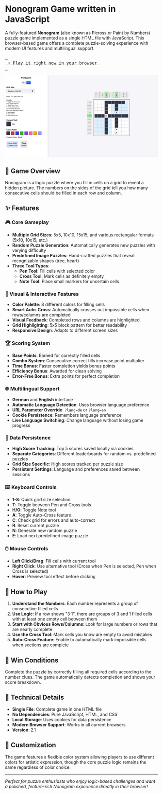 # Nonogram Game written in JavaScript

A fully-featured **Nonogram** (also known as Picross or Paint by Numbers) puzzle game implemented as a single HTML file with JavaScript. This browser-based game offers a complete puzzle-solving experience with modern UI features and multilingual support.

[<kbd> <br> ➡️ Play it right now in your browser <br> </kbd>](https://htmlpreview.github.io/?https://github.com/anga83/NonogramJS/blob/main/NonogramJS.html)

![Screenshot](screenshot.png)

## 🎯 Game Overview

Nonogram is a logic puzzle where you fill in cells on a grid to reveal a hidden picture. The numbers on the sides of the grid tell you how many consecutive cells should be filled in each row and column.

## ✨ Features

### 🎮 Core Gameplay
- **Multiple Grid Sizes**: 5x5, 10x10, 15x15, and various rectangular formats (5x10, 10x15, etc.)
- **Random Puzzle Generation**: Automatically generates new puzzles with varying difficulty
- **Predefined Image Puzzles**: Hand-crafted puzzles that reveal recognizable shapes (tree, heart)
- **Three Tool Types**:
  - **Pen Tool**: Fill cells with selected color
  - **Cross Tool**: Mark cells as definitely empty
  - **Note Tool**: Place small markers for uncertain cells

### 🎨 Visual & Interactive Features
- **Color Palette**: 8 different colors for filling cells
- **Smart Auto-Cross**: Automatically crosses out impossible cells when rows/columns are completed
- **Visual Feedback**: Completed rows and columns are highlighted
- **Grid Highlighting**: 5x5 block pattern for better readability
- **Responsive Design**: Adapts to different screen sizes

### 🏆 Scoring System
- **Base Points**: Earned for correctly filled cells
- **Combo System**: Consecutive correct fills increase point multiplier
- **Time Bonus**: Faster completion yields bonus points
- **Efficiency Bonus**: Awarded for clean solving
- **Error-Free Bonus**: Extra points for perfect completion

### 🌐 Multilingual Support
- **German** and **English** interface
- **Automatic Language Detection**: Uses browser language preference
- **URL Parameter Override**: `?lang=de` or `?lang=en`
- **Cookie Persistence**: Remembers language preference
- **Live Language Switching**: Change language without losing game progress

### 💾 Data Persistence
- **High Score Tracking**: Top 5 scores saved locally via cookies
- **Separate Categories**: Different leaderboards for random vs. predefined puzzles
- **Grid Size Specific**: High scores tracked per puzzle size
- **Persistent Settings**: Language and preferences saved between sessions

### ⌨️ Keyboard Controls
- **1-8**: Quick grid size selection
- **T**: Toggle between Pen and Cross tools
- **H/O**: Toggle Note tool
- **A**: Toggle Auto-Cross feature
- **C**: Check grid for errors and auto-correct
- **R**: Reset current puzzle
- **N**: Generate new random puzzle
- **E**: Load next predefined image puzzle

### 🖱️ Mouse Controls
- **Left Click/Drag**: Fill cells with current tool
- **Right Click**: Use alternative tool (Cross when Pen is selected, Pen when Cross is selected)
- **Hover**: Preview tool effect before clicking

## 🎯 How to Play

1. **Understand the Numbers**: Each number represents a group of consecutive filled cells
2. **Use Logic**: If a row shows "3 1", there are groups of 3 and 1 filled cells with at least one empty cell between them
3. **Start with Obvious Rows/Columns**: Look for large numbers or rows that are nearly complete
4. **Use the Cross Tool**: Mark cells you know are empty to avoid mistakes
5. **Auto-Cross Feature**: Enable to automatically mark impossible cells when sections are complete

## 🏁 Win Conditions

Complete the puzzle by correctly filling all required cells according to the number clues. The game automatically detects completion and shows your score breakdown.

## 📱 Technical Details

- **Single File**: Complete game in one HTML file
- **No Dependencies**: Pure JavaScript, HTML, and CSS
- **Local Storage**: Uses cookies for data persistence
- **Modern Browser Support**: Works in all current browsers
- **Version**: 2.1

## 🎨 Customization

The game features a flexible color system allowing players to use different colors for artistic expression, though the core puzzle logic remains the same regardless of color choice.

---

*Perfect for puzzle enthusiasts who enjoy logic-based challenges and want a polished, feature-rich Nonogram experience directly in their browser!*
